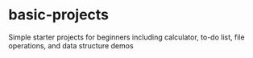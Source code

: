 # basic-projects
Simple starter projects for beginners including calculator, to-do list, file operations, and data structure demos
